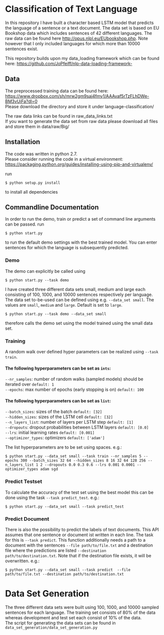 # Classification of Text Language

In this repository I have built a character based LSTM model that predicts the language of a sentence or a text document.
The data set is based on EU Bookshop data which includes sentences of 42 different languages. The raw data can be found here http://opus.nlpl.eu/EUbookshop.php. Note however that I only included languages for which more than 10000 sentences exist. <br/> 

This repository builds upon my data_loading framework which can be found here: https://github.com/JoPfeiff/nlp-data-loading-framework-

## Data
The preprocessed training data can be found here: <br/>
https://www.dropbox.com/sh/mrw2gm9saj4fmy1/AAAvaf5rTzFLhDWe-BM3vUiFa?dl=0 <br/>
Please download the directory and store it under language-classification/ <br/>

The raw data links can be found in raw_data_links.txt <br/>
If you want to generate the data set from raw data please download all files and store them in data/raw/Big/ <br/>

## Installation
The code was written in python 2.7. <br/>
Please consider running the code in a virtual environment: <br/>
https://packaging.python.org/guides/installing-using-pip-and-virtualenv/  <br/>

run
```
$ python setup.py install
```
to install all dependencies

## Commandline Documentation
In order to run the demo, train or predict a set of command line arguments can be passed.
run
```
$ python start.py
```
to run the default demo settings with the best trained model. You can enter sentences for which the language is subsequently predicted. <br/>

### Demo 

The demo can explicitly be called using
```
$ python start.py --task demo
```
I have created three different data sets small, medium and large each consisting of 100, 1000, and 10000 sentences respectively per language. The data set to-be-used can be defined using e.g. `--data_set small`. The values are `small`, `medium` and `large`. Default is set to `large`.
```
$ python start.py --task demo --data_set small 
```
therefore calls the demo set using the model trained using the small data set. <br/>

### Training
A random walk over defined hyper parameters can be realized using `--task train`. <br/>
#### The following hyperparameters can be set as `ints`: <br/>
`--nr_samples`: number of random walks (sampled models) should be iterated over `default: 1` <br/>
`--epochs`: max number of epochs (early stopping is on)  `default: 100` <br/>
#### The following hyperparameters can be set as `list`:
`--batch_sizes`: sizes of the batch `default: [32]`<br/>
`--hidden_sizes`: sizes of the LSTM cell `default: [32]`<br/>
`--n_layers_list`: number of layers per LSTM step `default: [1]`<br/>
`--dropouts`: dropout probabilities between LSTM layers `default: [0.0]`<br/>
`--lrs`: initial learning rates `default: [0.001]`<br/>
`--optimizer_types`: optimizers `default: ['adam']`<br/>

The list hyperparameters are to be set using spaces. e.g.:

```
$ python start.py --data_set small --task train --nr_samples 5 --epochs 300 --batch_sizes 32 64 --hidden_sizes 8 16 32 64 128 256 --n_layers_list 1 2 --dropouts 0.0 0.3 0.6 --lrs 0.001 0.0001 --optimizer_types adam sgd
```

### Predict Testset
To calculate the accuracy of the test set using the best model this can be done using the task `--task predict_test`. e.g.:
```
$ python start.py --data_set small --task predict_test 
```

### Predict Document
There is also the possibility to predict the labels of text documents. This API assumes that one sentence or document ist written in each line. The task for this is `--task predict`. This function additionally needs a path to a document with the sentences `--file path/to/file.txt` and a destination file where the predictions are listed `--destination path/to/destination.txt`. Note that if the destination file exists, it will be overwritten. e.g.:

```
$ python start.py --data_set small --task predict  --file path/to/file.txt --destination path/to/destination.txt
```

# Data Set Generation
The three different data sets were built using 100, 1000, and 10000 sampled sentences for each language. The training set consists of 80% of the data whereas development and test set each consist of 10% of the data. <br/>
The script for generating the data sets can be found in `data_set_generation/data_set_generation.py`













